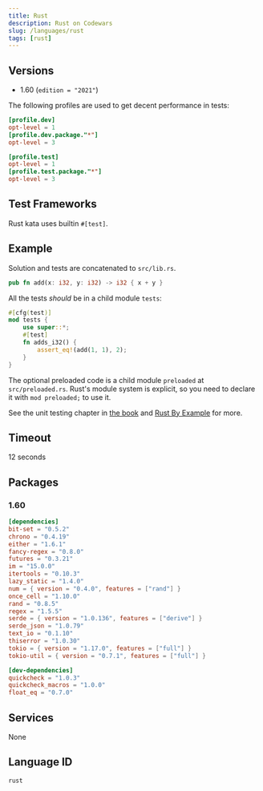 ```yaml
---
title: Rust
description: Rust on Codewars
slug: /languages/rust
tags: [rust]
---
```



## Versions

- 1.60 (`edition = "2021"`)

The following profiles are used to get decent performance in tests:

```toml
[profile.dev]
opt-level = 1
[profile.dev.package."*"]
opt-level = 3

[profile.test]
opt-level = 1
[profile.test.package."*"]
opt-level = 3
```

## Test Frameworks

Rust kata uses builtin `#[test]`.

## Example

Solution and tests are concatenated to `src/lib.rs`.

```rust
pub fn add(x: i32, y: i32) -> i32 { x + y }
```

All the tests _should_ be in a child module `tests`:
```rust
#[cfg(test)]
mod tests {
    use super::*;
    #[test]
    fn adds_i32() {
        assert_eq!(add(1, 1), 2);
    }
}
```

The optional preloaded code is a child module `preloaded` at `src/preloaded.rs`.
Rust's module system is explicit, so you need to declare it with `mod preloaded;` to use it.

See the unit testing chapter in [the book](https://doc.rust-lang.org/book/ch11-01-writing-tests.html) and
[Rust By Example](https://doc.rust-lang.org/rust-by-example/testing/unit_testing.html) for more.

## Timeout
12 seconds

## Packages

### 1.60

```toml
[dependencies]
bit-set = "0.5.2"
chrono = "0.4.19"
either = "1.6.1"
fancy-regex = "0.8.0"
futures = "0.3.21"
im = "15.0.0"
itertools = "0.10.3"
lazy_static = "1.4.0"
num = { version = "0.4.0", features = ["rand"] }
once_cell = "1.10.0"
rand = "0.8.5"
regex = "1.5.5"
serde = { version = "1.0.136", features = ["derive"] }
serde_json = "1.0.79"
text_io = "0.1.10"
thiserror = "1.0.30"
tokio = { version = "1.17.0", features = ["full"] }
tokio-util = { version = "0.7.1", features = ["full"] }

[dev-dependencies]
quickcheck = "1.0.3"
quickcheck_macros = "1.0.0"
float_eq = "0.7.0"
```

## Services

None

## Language ID

`rust`
